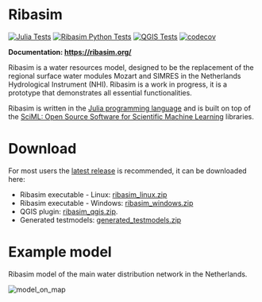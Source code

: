 # Ribasim

[![Julia Tests](https://github.com/Deltares/Ribasim/actions/workflows/core_tests.yml/badge.svg)](https://github.com/Deltares/Ribasim/actions/workflows/core_tests.yml)
[![Ribasim Python Tests](https://github.com/Deltares/Ribasim/actions/workflows/python_tests.yml/badge.svg)](https://github.com/Deltares/Ribasim/actions/workflows/python_tests.yml)
[![QGIS Tests](https://github.com/Deltares/Ribasim/actions/workflows/qgis.yml/badge.svg)](https://github.com/Deltares/Ribasim/actions/workflows/qgis.yml)
[![codecov](https://codecov.io/gh/Deltares/Ribasim/branch/main/graph/badge.svg)](https://codecov.io/gh/Deltares/Ribasim)

**Documentation: https://ribasim.org/**

Ribasim is a water resources model, designed to be the replacement of the regional surface
water modules Mozart and SIMRES in the Netherlands Hydrological Instrument (NHI). Ribasim is
a work in progress, it is a prototype that demonstrates all essential functionalities.

Ribasim is written in the [Julia programming language](https://julialang.org/) and is built
on top of the [SciML: Open Source Software for Scientific Machine Learning](https://sciml.ai/)
libraries.

# Download

For most users the [latest release](https://github.com/Deltares/Ribasim/releases/latest) is recommended, it can be downloaded here:

- Ribasim executable - Linux: [ribasim_linux.zip](https://github.com/Deltares/Ribasim/releases/latest/download/ribasim_linux.zip)
- Ribasim executable - Windows: [ribasim_windows.zip](https://github.com/Deltares/Ribasim/releases/latest/download/ribasim_windows.zip)
- QGIS plugin: [ribasim_qgis.zip](https://github.com/Deltares/Ribasim/releases/latest/download/ribasim_qgis.zip).
- Generated testmodels: [generated_testmodels.zip](https://github.com/Deltares/Ribasim/releases/latest/download/generated_testmodels.zip)

# Example model

Ribasim model of the main water distribution network in the Netherlands.

![model_on_map](https://github.com/user-attachments/assets/5095a4fe-c336-4380-aa0c-851c851d3895)
